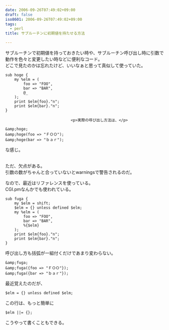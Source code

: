 ```yaml
---
date: 2006-09-26T07:49:02+09:00
draft: false
iso8601: 2006-09-26T07:49:02+09:00
tags:
  - perl
title: サブルーチンに初期値を持たせる方法

---
```


<div class="entry-body">
                                 <p>サブルーチンで初期値を持っておきたい時や、サブルーチン呼び出し時に引数で動作を色々と変更したい時などに便利なコード。<br />
どこで見たのかは忘れたけど、いいなぁと思って真似して使っていた。</p>

```text
sub hoge {
    my %elm = (
        foo => "FOO",
        bar => "BAR",
        @_
    );
    print $elm{foo}."n";
    print $elm{bar}."n";
}
```
                              
                                 <p>実際の呼び出し方法は、</p>

```text
&amp;hoge;
&amp;hoge(foo => "ＦＯＯ");
&amp;hoge(bar => "ｂａｒ");
```

<p>な感じ。</p>

<p><br />
ただ、欠点がある。<br />
引数の数がちゃんと合っていないとwarningsで警告されるのだ。</p>

<p>なので、最近はリファレンスを使っている。<br />
CGI.pmなんかでも使われている。</p>

```text
sub fuga {
    my $elm = shift;
    $elm = {} unless defined $elm;
    my %elm = (
        foo => "FOO",
        bar => "BAR",
        %{$elm}
    );
    print $elm{foo}."n";
    print $elm{bar}."n";
}
```

<p>呼び出し方も括弧が一組付くだけであまり変わらない。</p>

```text
&amp;fuga;
&amp;fuga({foo => "ＦＯＯ"});
&amp;fuga({bar => "ｂａｒ"});
```

<p>最近覚えたのだが、</p>

```text
$elm = {} unless defined $elm;
```

<p>この行は、もっと簡単に</p>

```text
$elm ||= {};
```

<p>こうやって書くこともできる。</p>
                              </div>
    	